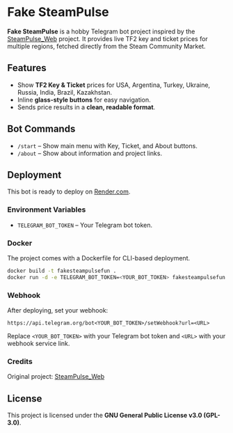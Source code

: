 # Fake SteamPulse

**Fake SteamPulse** is a hobby Telegram bot project inspired by the [SteamPulse_Web](https://github.com/CodeMageIR/SteamPulse_Web) project. It provides live TF2 key and ticket prices for multiple regions, fetched directly from the Steam Community Market.

## Features

- Show **TF2 Key & Ticket** prices for USA, Argentina, Turkey, Ukraine, Russia, India, Brazil, Kazakhstan.
- Inline **glass-style buttons** for easy navigation.
- Sends price results in a **clean, readable format**.

## Bot Commands

- `/start` – Show main menu with Key, Ticket, and About buttons.
- `/about` – Show about information and project links.

## Deployment

This bot is ready to deploy on [Render.com](https://render.com).

### Environment Variables

- `TELEGRAM_BOT_TOKEN` – Your Telegram bot token.

### Docker

The project comes with a Dockerfile for CLI-based deployment.

```bash
docker build -t fakesteampulsefun .
docker run -d -e TELEGRAM_BOT_TOKEN=<YOUR_BOT_TOKEN> fakesteampulsefun
```

### Webhook

After deploying, set your webhook:
```
https://api.telegram.org/bot<YOUR_BOT_TOKEN>/setWebhook?url=<URL>

```

Replace `<YOUR_BOT_TOKEN>` with your Telegram bot token and `<URL>` with your webhook service link.

### Credits

Original project: [SteamPulse_Web](https://github.com/CodeMageIR/SteamPulse_Web)

## License

This project is licensed under the **GNU General Public License v3.0 (GPL-3.0)**.  
